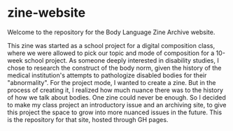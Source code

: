 # zine-website

Welcome to the repository for the Body Language Zine Archive website.

This zine was started as a school project for a digital composition class, where we were allowed to pick our topic and mode of composition for a 10-week school project. As someone deeply interested in disability studies, I chose to research the construct of the body norm, given the history of the medical institution's attempts to pathologize disabled bodies for their "abnormality". For the project mode, I wanted to create a zine. But in the process of creating it, I realized how much nuance there was to the history of how we talk about bodies. One zine could never be enough. So I decided to make my class project an introductory issue and an archiving site, to give this project the space to grow into more nuanced issues in the future. This is the repository for that site, hosted through GH pages.
